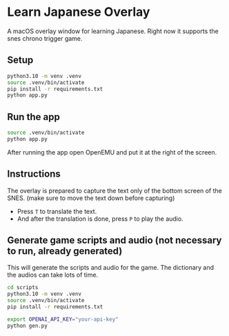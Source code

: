 # Learn Japanese Overlay

A macOS overlay window for learning Japanese. Right now it supports the snes chrono trigger game.

## Setup
```bash
python3.10 -m venv .venv
source .venv/bin/activate
pip install -r requirements.txt
python app.py
```

## Run the app
```bash
source .venv/bin/activate
python app.py
```
After running the app open OpenEMU and put it at the right of the screen.

## Instructions
The overlay is prepared to capture the text only of the bottom screen of the SNES. (make sure to move the text down before capturing)

- Press `T` to translate the text.
- And after the translation is done, press `P` to play the audio.


## Generate game scripts and audio (not necessary to run, already generated)
This will generate the scripts and audio for the game. The dictionary and the audios can take lots of time.
```bash
cd scripts
python3.10 -m venv .venv
source .venv/bin/activate
pip install -r requirements.txt

export OPENAI_API_KEY="your-api-key"
python gen.py
```
